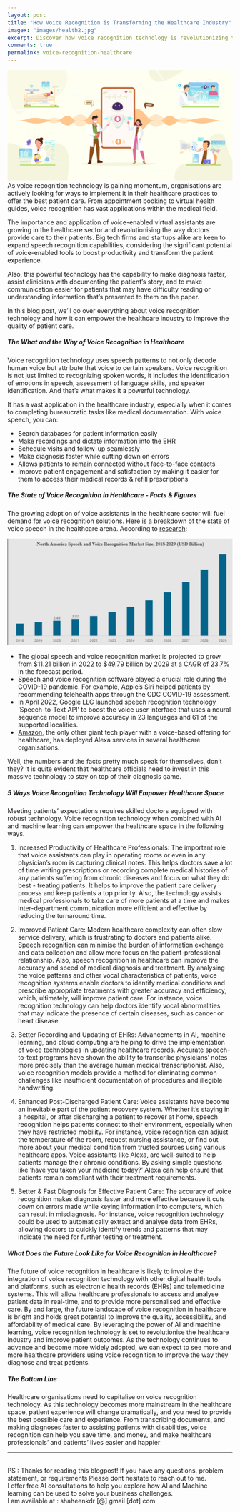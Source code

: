 ```yaml
---
layout: post
title: "How Voice Recognition is Transforming the Healthcare Industry"
imagex: "images/health2.jpg"
excerpt: Discover how voice recognition technology is revolutionizing the healthcare industry and improving patient care. Learn about the latest advancements in this exciting field and how it is shaping the future of healthcare.
comments: true
permalink: voice-recognition-healthcare
---
```

![AI in healthcare](images/health2.jpg)
<br>
As voice recognition technology is gaining momentum, organisations are actively looking for ways to implement it in their healthcare practices to offer the best patient care. From appointment booking to virtual health guides, voice recognition has vast applications within the medical field.

The importance and application of voice-enabled virtual assistants are growing in the healthcare sector and revolutionising the way doctors provide care to their patients. Big tech firms and startups alike are keen to expand speech recognition capabilities, considering the significant potential of voice-enabled tools to boost productivity and transform the patient experience.   

Also, this powerful technology has the capability to make diagnosis faster,  assist clinicians with documenting the patient’s story, and to make communication easier for patients that may have difficulty reading or understanding information that’s presented to them on the paper.

In this blog post, we’ll go over everything about voice recognition technology and how it can empower the healthcare industry to improve the quality of patient care.

##### The What and the Why of Voice Recognition in Healthcare

Voice recognition technology uses speech patterns to not only decode human voice but attribute that voice to certain speakers. Voice recognition is not just limited to recognizing spoken words, it includes the identification of emotions in speech, assessment of language skills, and speaker identification. And that’s what makes it a powerful technology. 

It has a vast application in the healthcare industry, especially when it comes to completing bureaucratic tasks like medical documentation. With voice speech, you can:

* Search databases for patient information easily
* Make recordings and dictate information into the EHR
* Schedule visits and follow-up seamlessly
* Make diagnosis faster while cutting down on errors
* Allows patients to remain connected without face-to-face contacts
* Improve patient engagement and satisfaction by making it easier for them to access their medical records & refill prescriptions 

##### The State of Voice Recognition in Healthcare - Facts & Figures

The growing adoption of voice assistants in the healthcare sector will fuel demand for voice recognition solutions. Here is a breakdown of the state of voice speech in the healthcare arena. According to [research](https://www.fortunebusinessinsights.com/amp/industry-reports/speech-and-voice-recognition-market-101382):

![AI in healthcare growth stats](images/stats-healthcare.png)

* The global speech and voice recognition market is projected to grow from $11.21 billion in 2022 to $49.79 billion by 2029 at a CAGR of 23.7% in the forecast period.
* Speech and voice recognition software played a crucial role during the COVID-19 pandemic. For example, Apple’s Siri helped patients by recommending telehealth apps through the CDC COVID-19 assessment. 
* In April 2022, Google LLC launched speech recognition technology ‘Speech-to-Text API’ to boost the voice user interface that uses a neural sequence model to improve accuracy in 23 languages and 61 of the supported localities.
* [Amazon](https://www.healthcareitnews.com/blog/why-voice-recognition-new-competitive-battleground-healthcares-digital-transformation), the only other giant tech player with a voice-based offering for healthcare, has deployed Alexa services in several healthcare organisations.

Well, the numbers and the facts pretty much speak for themselves, don’t they? It is quite evident that healthcare officials need to invest in this massive technology to stay on top of their diagnosis game.

##### 5 Ways Voice Recognition Technology Will Empower Healthcare Space

Meeting patients’ expectations requires skilled doctors equipped with robust technology. Voice recognition technology when combined with AI and machine learning can empower the healthcare space in the following ways.

1. Increased Productivity of Healthcare Professionals: The important role that voice assistants can play in operating rooms or even in any physician’s room is capturing clinical notes. This helps doctors save a lot of time writing prescriptions or recording complete medical histories of any patients suffering from chronic diseases and focus on what they do best - treating patients. It helps to improve the patient care delivery process and keep patients a top priority. Also, the technology assists medical professionals to take care of more patients at a time and makes inter-department communication more efficient and effective by reducing the turnaround time. 

2. Improved Patient Care: Modern healthcare complexity can often slow service delivery, which is frustrating to doctors and patients alike. Speech recognition can minimise the burden of information exchange and data collection and allow more focus on the patient-professional relationship. Also,  speech recognition in healthcare can improve the accuracy and speed of medical diagnosis and treatment. By analysing the voice patterns and other vocal characteristics of patients, voice recognition systems enable doctors to identify medical conditions and prescribe appropriate treatments with greater accuracy and efficiency, which, ultimately, will improve patient care. For instance, voice recognition technology can help doctors identify vocal abnormalities that may indicate the presence of certain diseases, such as cancer or heart disease.

3. Better Recording and Updating of EHRs: Advancements in AI, machine learning, and cloud computing are helping to drive the implementation of voice technologies in updating healthcare records. Accurate speech-to-text programs have shown the ability to transcribe physicians’ notes more precisely than the average human medical transcriptionist. Also, voice recognition models provide a method for eliminating common challenges like insufficient documentation of procedures and illegible handwriting.

4. Enhanced Post-Discharged Patient Care: Voice assistants have become an inevitable part of the patient recovery system. Whether it’s staying in a hospital, or after discharging a patient to recover at home, speech recognition helps patients connect to their environment, especially when they have restricted mobility. For instance, voice recognition can adjust the temperature of the room, request nursing assistance, or find out more about your medical condition from trusted sources using various healthcare apps. Voice assistants like Alexa, are well-suited to help patients manage their chronic conditions. By asking simple questions like ‘have you taken your medicine today?’ Alexa can help ensure that patients remain compliant with their treatment requirements.

5. Better & Fast Diagnosis for Effective Patient Care: The accuracy of voice recognition makes diagnosis faster and more effective because it cuts down on errors made while keying information into computers, which can result in misdiagnosis. For instance, voice recognition technology could be used to automatically extract and analyse data from EHRs, allowing doctors to quickly identify trends and patterns that may indicate the need for further testing or treatment.

##### What Does the Future Look Like for Voice Recognition in Healthcare?

The future of voice recognition in healthcare is likely to involve the integration of voice recognition technology with other digital health tools and platforms, such as electronic health records (EHRs) and telemedicine systems. This will allow healthcare professionals to access and analyse patient data in real-time, and to provide more personalised and effective care. By and large, the future landscape of voice recognition in healthcare is bright and holds great potential to improve the quality, accessibility, and affordability of medical care. By leveraging the power of AI and machine learning, voice recognition technology is set to revolutionise the healthcare industry and improve patient outcomes. As the technology continues to advance and become more widely adopted, we can expect to see more and more healthcare providers using voice recognition to improve the way they diagnose and treat patients.

##### The Bottom Line

Healthcare organisations need to capitalise on voice recognition technology. As this technology becomes more mainstream in the healthcare space, patient experience will change dramatically, and you need to provide the best possible care and experience.  From transcribing documents, and making diagnoses faster to assisting patients with disabilities, voice recognition can help you save time, and money, and make healthcare professionals’ and patients’ lives easier and happier
<br>
<hr>
<br>
<div class="reachout"> 
PS : Thanks for reading this blogpost! If you have any questions, problem statement, or requirements
Please dont hesitate to reach out to me. <br>I offer free AI consultations to help you explore how AI and
Machine learning can be used to solve your business challenges. <br>
I am available at : shaheenkdr [@] gmail [dot] com
</div>

